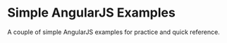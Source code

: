 # Simple AngularJS Examples

A couple of simple AngularJS examples for practice and quick reference.